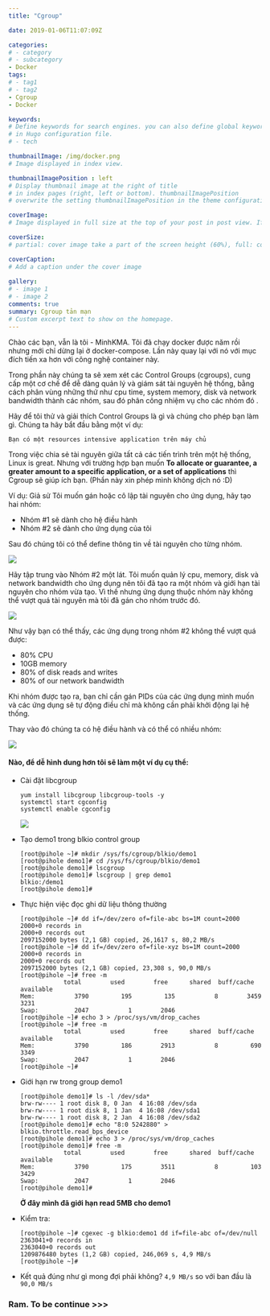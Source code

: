 ```yaml
---
title: "Cgroup"

date: 2019-01-06T11:07:09Z

categories:
# - category
# - subcategory
- Docker
tags:
# - tag1
# - tag2
- Cgroup
- Docker

keywords:
# Define keywords for search engines. you can also define global keywords 
# in Hugo configuration file.
# - tech

thumbnailImage: /img/docker.png
# Image displayed in index view.

thumbnailImagePosition : left
# Display thumbnail image at the right of title 
# in index pages (right, left or bottom). thumbnailImagePosition 
# overwrite the setting thumbnailImagePosition in the theme configuration file.

coverImage:
# Image displayed in full size at the top of your post in post view. If thumbnail image is not configured, cover image is also used as thumbnail image.

coverSize:
# partial: cover image take a part of the screen height (60%), full: cover image take the entire screen height.

coverCaption:
# Add a caption under the cover image
    
gallery:
# - image 1
# - image 2
comments: true
summary: Cgroup tản mạn
# Custom excerpt text to show on the homepage.
---
```


Chào các bạn, vẫn là tôi - MinhKMA. Tôi đã chạy docker được năm rồi nhưng mới chỉ dừng lại ở docker-compose. Lần này quay lại với nó với mục đích tiến xa hơn với công nghệ container này.

Trong phần này chúng ta sẽ xem xét các Control Groups (cgroups), cung cấp một cơ chế để dễ dàng quản lý và giám sát tài nguyên hệ thống, bằng cách phân vùng những thứ như cpu time, system memory, disk và network bandwidth thành các nhóm, sau đó phân công nhiệm vụ cho các nhóm đó .

Hãy để tôi thử và giải thích Control Groups là gì và chúng cho phép bạn làm gì. Chúng ta hãy bắt đầu bằng một ví dụ:

```
Bạn có một resources intensive application trên máy chủ
```

Trong việc chia sẻ tài nguyên giữa tất cả các tiến trình trên một hệ thống, Linux is great. Nhưng với trường hợp bạn muốn **To allocate or guarantee, a greater amount to a specific application, or a set of applications** thì Cgroup sẽ giúp ích bạn. (Phần này xin phép mình không dịch nó :D)

Ví dụ: Giả sử  Tôi muốn gán hoặc cô lập tài nguyên cho ứng dụng, hãy tạo hai nhóm:

- Nhóm #1 sẽ dành cho hệ điều hành 
- Nhóm #2 sẽ dành cho ứng dụng của tôi

Sau đó chúng tôi có thể define thông tin về tài nguyên cho từng nhóm.

<img src="https://i.imgur.com/cAMm6QT.gif">

Hãy tập trung vào Nhóm #2 một lát. Tôi muốn quản lý cpu, memory, disk và network bandwidth cho ứng dụng nên tôi đã tạo ra một nhóm và giới hạn tài nguyên cho nhóm vừa tạo. Vì thế nhưng ứng dụng thuộc nhóm này không thể vượt quá tài nguyên mà tôi đã gán cho nhóm trước đó. 

<img src="https://i.imgur.com/v6T42tT.gif">

Như vậy bạn có thể thấy, các ứng dụng trong nhóm #2 không thể vượt quá được:

- 80% CPU
- 10GB memory 
- 80% of disk reads and writes
- 80% of our network bandwidth

Khi nhóm được tạo ra, bạn chỉ cần gán PIDs của các ứng dụng mình muốn và các ứng dụng sẽ tự động điều chỉ mà không cần phải khởi động lại hệ thống. 

Thay vào đó chúng ta có hệ điều hành và có thể có nhiều nhóm: 

<img src='https://i.imgur.com/RWlYlg5.png'>

#### Nào, để dễ hình dung hơn tôi sẽ làm một ví dụ cụ thể:


- Cài đặt libcgroup

    ```
    yum install libcgroup libcgroup-tools -y
    systemctl start cgconfig
    systemctl enable cgconfig
    ```

    <img src="https://i.imgur.com/PokhIt1.png">

- Tạo demo1 trong blkio control group

    ```
    [root@pihole ~]# mkdir /sys/fs/cgroup/blkio/demo1
    [root@pihole demo1]# cd /sys/fs/cgroup/blkio/demo1
    [root@pihole demo1]# lscgroup
    [root@pihole demo1]# lscgroup | grep demo1
    blkio:/demo1
    [root@pihole demo1]# 
    ```

- Thực hiện việc đọc ghi dữ liệu thông thường

    ```
    [root@pihole ~]# dd if=/dev/zero of=file-abc bs=1M count=2000
    2000+0 records in
    2000+0 records out
    2097152000 bytes (2,1 GB) copied, 26,1617 s, 80,2 MB/s
    [root@pihole ~]# dd if=/dev/zero of=file-xyz bs=1M count=2000
    2000+0 records in
    2000+0 records out
    2097152000 bytes (2,1 GB) copied, 23,308 s, 90,0 MB/s
    [root@pihole ~]# free -m
                total        used        free      shared  buff/cache   available
    Mem:           3790         195         135           8        3459        3231
    Swap:          2047           1        2046
    [root@pihole ~]# echo 3 > /proc/sys/vm/drop_caches
    [root@pihole ~]# free -m
                total        used        free      shared  buff/cache   available
    Mem:           3790         186        2913           8         690        3349
    Swap:          2047           1        2046
    [root@pihole ~]# 
    ```

- Giới hạn rw trong group demo1

    ```
    [root@pihole demo1]# ls -l /dev/sda*
    brw-rw---- 1 root disk 8, 0 Jan  4 16:08 /dev/sda
    brw-rw---- 1 root disk 8, 1 Jan  4 16:08 /dev/sda1
    brw-rw---- 1 root disk 8, 2 Jan  4 16:08 /dev/sda2
    [root@pihole demo1]# echo "8:0 5242880" > blkio.throttle.read_bps_device
    [root@pihole demo1]# echo 3 > /proc/sys/vm/drop_caches
    [root@pihole demo1]# free -m
                total        used        free      shared  buff/cache   available
    Mem:           3790         175        3511           8         103        3429
    Swap:          2047           1        2046
    [root@pihole demo1]# 
    ```

    **Ở đây mình đã giới hạn read 5MB cho demo1**

- Kiểm tra: 

    ```
    [root@pihole ~]# cgexec -g blkio:demo1 dd if=file-abc of=/dev/null
    2363041+0 records in
    2363040+0 records out
    1209876480 bytes (1,2 GB) copied, 246,069 s, 4,9 MB/s
    [root@pihole ~]# 
    ```
- Kết quả đúng như gì mong đợi phải không? `4,9 MB/s` so với ban đầu là `90,0 MB/s`

### Ram. To be continue >>>
